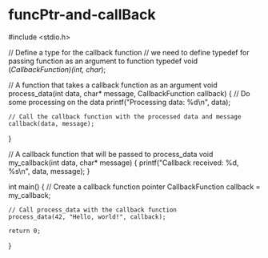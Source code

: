 # funcPtr-and-callBack

#include <stdio.h>

// Define a type for the callback function
// we need to define typedef for passing function as an argument to function
typedef void (*CallbackFunction)(int, char*);

// A function that takes a callback function as an argument
void process_data(int data, char* message, CallbackFunction callback) {
    // Do some processing on the data
    printf("Processing data: %d\n", data);

    // Call the callback function with the processed data and message
    callback(data, message);
}

// A callback function that will be passed to process_data
void my_callback(int data, char* message) {
    printf("Callback received: %d, %s\n", data, message);
}

int main() {
    // Create a callback function pointer
    CallbackFunction callback = my_callback;

    // Call process_data with the callback function
    process_data(42, "Hello, world!", callback);

    return 0;
}
